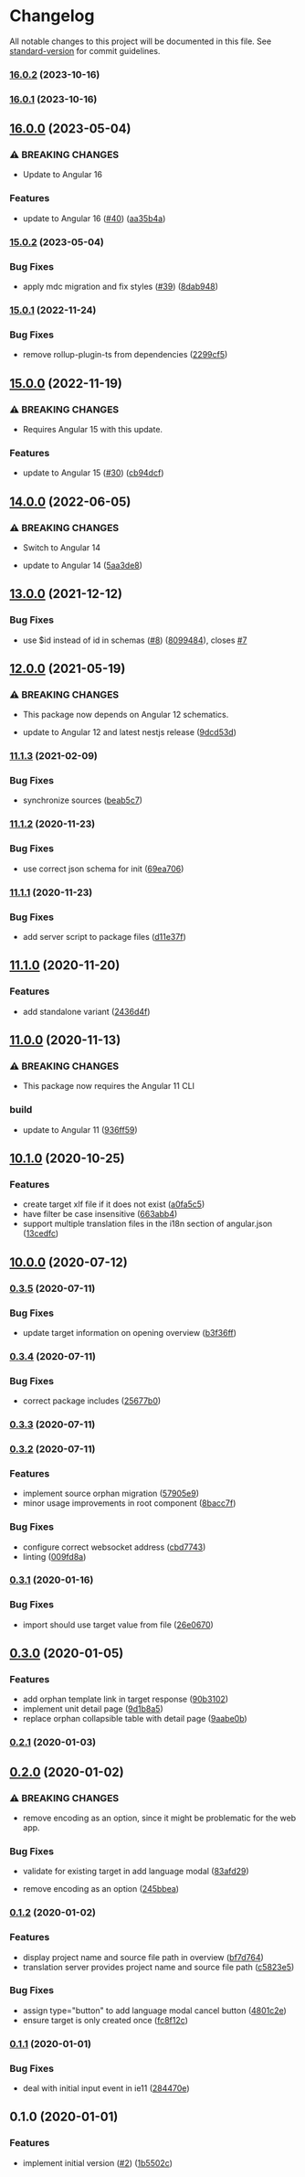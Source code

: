 # Changelog

All notable changes to this project will be documented in this file. See [standard-version](https://github.com/conventional-changelog/standard-version) for commit guidelines.

### [16.0.2](https://github.com/kyubisation/angular-t9n/compare/16.0.1...16.0.2) (2023-10-16)

### [16.0.1](https://github.com/kyubisation/angular-t9n/compare/16.0.0...16.0.1) (2023-10-16)

## [16.0.0](https://github.com/kyubisation/otus-translation/compare/15.0.2...16.0.0) (2023-05-04)

### ⚠ BREAKING CHANGES

- Update to Angular 16

### Features

- update to Angular 16 ([#40](https://github.com/kyubisation/otus-translation/issues/40)) ([aa35b4a](https://github.com/kyubisation/otus-translation/commit/aa35b4a1b86928b4ca450c29ad4af7e3b6c5e928))

### [15.0.2](https://github.com/kyubisation/otus-translation/compare/15.0.1...15.0.2) (2023-05-04)

### Bug Fixes

- apply mdc migration and fix styles ([#39](https://github.com/kyubisation/otus-translation/issues/39)) ([8dab948](https://github.com/kyubisation/otus-translation/commit/8dab948cda31688177e25e06dd30aed4d59f1396))

### [15.0.1](https://github.com/kyubisation/otus-translation/compare/15.0.0...15.0.1) (2022-11-24)

### Bug Fixes

- remove rollup-plugin-ts from dependencies ([2299cf5](https://github.com/kyubisation/otus-translation/commit/2299cf53b91af737252930560cf614cbebc13749))

## [15.0.0](https://github.com/kyubisation/otus-translation/compare/14.0.0...15.0.0) (2022-11-19)

### ⚠ BREAKING CHANGES

- Requires Angular 15 with this update.

### Features

- update to Angular 15 ([#30](https://github.com/kyubisation/otus-translation/issues/30)) ([cb94dcf](https://github.com/kyubisation/otus-translation/commit/cb94dcfa4f21cdf82564cefe625dc99261f376d3))

## [14.0.0](https://github.com/kyubisation/otus-translation/compare/13.0.0...14.0.0) (2022-06-05)

### ⚠ BREAKING CHANGES

- Switch to Angular 14

- update to Angular 14 ([5aa3de8](https://github.com/kyubisation/otus-translation/commit/5aa3de8a5135dacd76d9248edd98b4baa6eea652))

## [13.0.0](https://github.com/kyubisation/otus-translation/compare/12.0.0...13.0.0) (2021-12-12)

### Bug Fixes

- use $id instead of id in schemas ([#8](https://github.com/kyubisation/otus-translation/issues/8)) ([8099484](https://github.com/kyubisation/otus-translation/commit/809948484b6b28b6d568606c548f4f184bd57ece)), closes [#7](https://github.com/kyubisation/otus-translation/issues/7)

## [12.0.0](https://github.com/kyubisation/otus-translation/compare/11.1.3...12.0.0) (2021-05-19)

### ⚠ BREAKING CHANGES

- This package now depends on Angular 12 schematics.

- update to Angular 12 and latest nestjs release ([9dcd53d](https://github.com/kyubisation/otus-translation/commit/9dcd53db95717e55fa74551acc9f592b75265669))

### [11.1.3](https://github.com/kyubisation/otus-translation/compare/11.1.2...11.1.3) (2021-02-09)

### Bug Fixes

- synchronize sources ([beab5c7](https://github.com/kyubisation/otus-translation/commit/beab5c704f42b5d111b6308c89b41abe343e31e0))

### [11.1.2](https://github.com/kyubisation/otus-translation/compare/11.1.1...11.1.2) (2020-11-23)

### Bug Fixes

- use correct json schema for init ([69ea706](https://github.com/kyubisation/otus-translation/commit/69ea706bc520250d64102bdda6de2c5e91cbd1b6))

### [11.1.1](https://github.com/kyubisation/otus-translation/compare/11.1.0...11.1.1) (2020-11-23)

### Bug Fixes

- add server script to package files ([d11e37f](https://github.com/kyubisation/otus-translation/commit/d11e37f8b6f243c294749e000d7ff0d755b4194f))

## [11.1.0](https://github.com/kyubisation/otus-translation/compare/11.0.0...11.1.0) (2020-11-20)

### Features

- add standalone variant ([2436d4f](https://github.com/kyubisation/otus-translation/commit/2436d4f661981c26a85502e5b20cf460e0f034c4))

## [11.0.0](https://github.com/kyubisation/otus-translation/compare/10.1.0...11.0.0) (2020-11-13)

### ⚠ BREAKING CHANGES

- This package now requires the Angular 11 CLI

### build

- update to Angular 11 ([936ff59](https://github.com/kyubisation/otus-translation/commit/936ff59d53a253547bdeb8f4704c9c6a3b904ff2))

## [10.1.0](https://github.com/kyubisation/otus-translation/compare/10.0.0...10.1.0) (2020-10-25)

### Features

- create target xlf file if it does not exist ([a0fa5c5](https://github.com/kyubisation/otus-translation/commit/a0fa5c540c479c6ea53d9598a6b0927d01c89402))
- have filter be case insensitive ([663abb4](https://github.com/kyubisation/otus-translation/commit/663abb443c7f8653973386b5d2b09c6e31f1b45f))
- support multiple translation files in the i18n section of angular.json ([13cedfc](https://github.com/kyubisation/otus-translation/commit/13cedfc2124b5351ba46f5dc2c094600812e7159))

## [10.0.0](https://github.com/kyubisation/otus-translation/compare/0.3.5...10.0.0) (2020-07-12)

### [0.3.5](https://github.com/kyubisation/otus-translation/compare/0.3.4...0.3.5) (2020-07-11)

### Bug Fixes

- update target information on opening overview ([b3f36ff](https://github.com/kyubisation/otus-translation/commit/b3f36ff9e1e6afd383e55bfa9cc9e8869fcd46eb))

### [0.3.4](https://github.com/kyubisation/otus-translation/compare/0.3.3...0.3.4) (2020-07-11)

### Bug Fixes

- correct package includes ([25677b0](https://github.com/kyubisation/otus-translation/commit/25677b0bd23b3985e6f2512232e0bfca8f6d6346))

### [0.3.3](https://github.com/kyubisation/otus-translation/compare/0.3.2...0.3.3) (2020-07-11)

### [0.3.2](https://github.com/kyubisation/otus-translation/compare/0.3.1...0.3.2) (2020-07-11)

### Features

- implement source orphan migration ([57905e9](https://github.com/kyubisation/otus-translation/commit/57905e96877aad8a08e46626a198c89cd8494bea))
- minor usage improvements in root component ([8bacc7f](https://github.com/kyubisation/otus-translation/commit/8bacc7fb888e77b0a2daae8b97c4e0522d7afa23))

### Bug Fixes

- configure correct websocket address ([cbd7743](https://github.com/kyubisation/otus-translation/commit/cbd7743ba48e6291d4b85df86169c96f21fc0386))
- linting ([009fd8a](https://github.com/kyubisation/otus-translation/commit/009fd8ab27574ccaa8a549c4301e3b37da6cdc5d))

### [0.3.1](https://github.com/kyubisation/otus-translation/compare/0.3.0...0.3.1) (2020-01-16)

### Bug Fixes

- import should use target value from file ([26e0670](https://github.com/kyubisation/otus-translation/commit/26e0670358c8d065fa4171cbfa6fcbd157a3c227))

## [0.3.0](https://github.com/kyubisation/otus-translation/compare/0.2.1...0.3.0) (2020-01-05)

### Features

- add orphan template link in target response ([90b3102](https://github.com/kyubisation/otus-translation/commit/90b3102e22a45a08df13293cc4a54c24f1cc9b4a))
- implement unit detail page ([9d1b8a5](https://github.com/kyubisation/otus-translation/commit/9d1b8a53d1a46f10ece217e210278d8418a39270))
- replace orphan collapsible table with detail page ([9aabe0b](https://github.com/kyubisation/otus-translation/commit/9aabe0b749d6522db3eb63904f374153a41fd913))

### [0.2.1](https://github.com/kyubisation/otus-translation/compare/0.2.0...0.2.1) (2020-01-03)

## [0.2.0](https://github.com/kyubisation/otus-translation/compare/0.1.2...0.2.0) (2020-01-02)

### ⚠ BREAKING CHANGES

- remove encoding as an option, since it might be problematic for the web app.

### Bug Fixes

- validate for existing target in add language modal ([83afd29](https://github.com/kyubisation/otus-translation/commit/83afd29701423c4d7d030eddbee86a2689bf1104))

* remove encoding as an option ([245bbea](https://github.com/kyubisation/otus-translation/commit/245bbea327b598630da7c6f0aeedd0d45ba68274))

### [0.1.2](https://github.com/kyubisation/otus-translation/compare/0.1.1...0.1.2) (2020-01-02)

### Features

- display project name and source file path in overview ([bf7d764](https://github.com/kyubisation/otus-translation/commit/bf7d7643e0100ae50dda4bf44857329655666bd6))
- translation server provides project name and source file path ([c5823e5](https://github.com/kyubisation/otus-translation/commit/c5823e56e3ac54b5f9fcdc0b9980a8bbe82d5e61))

### Bug Fixes

- assign type="button" to add language modal cancel button ([4801c2e](https://github.com/kyubisation/otus-translation/commit/4801c2e885fd5d8000073b52a92e93ad4afe15e5))
- ensure target is only created once ([fc8f12c](https://github.com/kyubisation/otus-translation/commit/fc8f12c1133737af1c9f9429bf7acddf309782af))

### [0.1.1](https://github.com/kyubisation/otus-translation/compare/0.1.0...0.1.1) (2020-01-01)

### Bug Fixes

- deal with initial input event in ie11 ([284470e](https://github.com/kyubisation/otus-translation/commit/284470e36aca702f482893adda272047a5f2792e))

## 0.1.0 (2020-01-01)

### Features

- implement initial version ([#2](https://github.com/kyubisation/otus-translation/issues/2)) ([1b5502c](https://github.com/kyubisation/otus-translation/commit/1b5502cf80926817583eee674cf56c7e5b26301d))
